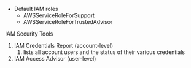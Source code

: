 - Default IAM roles
	- AWSServiceRoleForSupport
	- AWSServiceRoleForTrustedAdvisor

IAM Security Tools
1. IAM Credentials Report (account-level)
	1. lists all account users and the status of their various credentials
2. IAM Access Advisor (user-level)